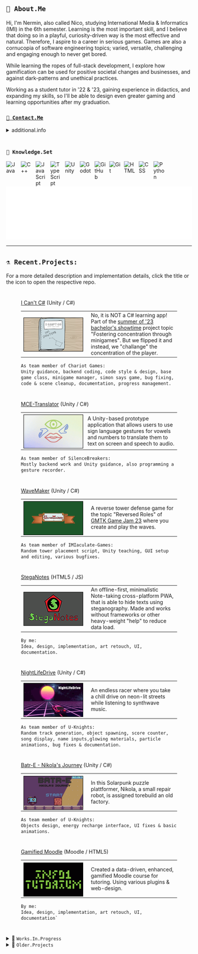 ## `🤖 About.Me`
<!-- it works in VSCodium... don't know why GitHub doesn't allow it... leave it here for later.
  <a href="https://github.com/milanatran"><img src="./images/DoodleMe.png" style="min-width: 30px; min-height: 40px; width: 150px; height: 200px; float: left; margin-right: 0.5em; margin-top: 0.25em;  border: 1px solid black;" alt="Doodle Art of me made by MilanaTran"></a>
  -->
  Hi, I'm Nermin, also called Nico, studying International Media & Informatics (IMI) in the 6th semester. Learning is the most important skill, and I believe that doing so in a playful, curiosity-driven way is the most effective and natural. Therefore, I aspire to a career in serious games. Games are also a cornucopia of software engineering topics; varied, versatile, challenging and engaging enough to never get bored.

While learning the ropes of full-stack development, I explore how gamification can be used for positive societal changes and businesses, and against dark-patterns and unethical practices.

Working as a student tutor in '22 & '23, gaining experience in didactics, and expanding my skills, so I'll be able to design even greater gaming and learning opportunities after my graduation.

###  <a href="mailto:n-c0de-r_contact@e.mail.com?subject=Hello from GitHub">`📧 Contact.Me`</a>

<details>
      <summary>additional.info</summary>

- 🔭 When I'm not preparing classes or tutoring, I try to learn more about Game Based Learning.
- 🎮 Learning Godot & GDScript, Unity & C#. Since I see myself in EduTech and Gamification.
      Currently doing courses on game engines, physics and AI, while fidgeting with some projects in my free time to show the skills.
- 🌱 Into Web Dev + JS too, and gained experience with TypeScript. Would love to make more cross-platform web apps.
- 👯 Starting my internship abroad in winter '23, making Serious Games with [RisingPixel](https://www.risingpixel.com/) and hoping for a long-term working student opportunity after that.
- 💬 Ask me about pixelart, edutech, good storytelling & game design. I'm a beginner, but passionate about these.

### Other than that I'm striving to make my graduation in...
[![Logo](./images/logo_imi_alpha.png)](https://imi-bachelor.htw-berlin.de)
</details>

<br />

###  `💾 Knowledge.Set`

<img align="left" alt="Java" width="30px" style="padding-right:10px;" src="https://cdn.jsdelivr.net/gh/devicons/devicon/icons/java/java-original.svg"/>
<img align="left" alt="C++" width="30px" style="padding-right:10px;" src="https://cdn.jsdelivr.net/gh/devicons/devicon/icons/csharp/csharp-original.svg" />
<img align="left" alt="JavaScript" width="30px" style="padding-right:10px;" src="https://cdn.jsdelivr.net/gh/devicons/devicon/icons/javascript/javascript-original.svg" />
<img align="left" alt="TypeScript" width="30px" style="padding-right:10px;" src="https://cdn.jsdelivr.net/gh/devicons/devicon/icons/typescript/typescript-original.svg" />
<img align="left" alt="Unity" width="30px" style="padding-right:10px;" src="https://cdn.jsdelivr.net/gh/devicons/devicon/icons/unity/unity-original.svg" />
<img align="left" alt="Godot" width="30px" style="padding-right:10px;" src="https://cdn.jsdelivr.net/gh/devicons/devicon/icons/godot/godot-original.svg" />
<img align="left" alt="GitHub" width="30px" style="padding-right:10px;" src="https://cdn.jsdelivr.net/gh/devicons/devicon/icons/github/github-original.svg" />
<img align="left" alt="Git" width="30px" style="padding-right:10px;" src="https://cdn.jsdelivr.net/gh/devicons/devicon/icons/git/git-original.svg" />
<img align="left" alt="HTML" width="30px" style="padding-right:10px;" src="https://cdn.jsdelivr.net/gh/devicons/devicon/icons/html5/html5-original.svg" />
<img align="left" alt="CSS" width="30px" style="padding-right:10px;" src="https://cdn.jsdelivr.net/gh/devicons/devicon/icons/css3/css3-original.svg" />
<img align="left" alt="Python" width="30px" style="padding-right:10px;" src="https://cdn.jsdelivr.net/gh/devicons/devicon/icons/python/python-original.svg" />
<br /><br />

[![Animated n-c0de-r Logo](./images/logo_n-c0de-r_alpha.gif)](https://n-c0de-r.github.io)

---

## `⚗️ Recent.Projects:`
For a more detailed description and implementation details, click the title or the icon to open the respective repo.

#
<figure>
  <figcaption><a href="https://github.com/ChariotGames/I-Cant-C-Sharp">I Can't C#</a> (Unity / C#)</figcaption>
  <table style="width: 100%">
    <tr>
      <td style="width: 160px">
        <a href="https://github.com/ChariotGames/I-Cant-C-Sharp"><img src="./images/I-Cant-C-Sharp_Icon.png"  style="min-width: 160px; min-height: 90px; width: 160px; height: 90px; float: left; margin-right: 0.5em; margin-top: 0.25em;  border: 1px solid black;" alt="I Can't C#"></a>
      </td>
      <td>
        No, it is NOT a C# learning app!<br>
        Part of the <a href="https://showtime.f4.htw-berlin.de">summer of '23 bachelor's showtime</a> project topic "Fostering concentration through minigames". But we flipped it and instead, we "challange" the concentration of the player.
      </td>
    </tr>
  </table>
  
  ```
  As team member of Chariot Games:
  Unity guidance, backend coding, code style & design, base game class, minigame manager, simon says game, bug fixing, code & scene cleanup, documentation, progress management.
  ```
</figure>

#
<figure>
  <figcaption><a href="https://github.com/SilenceBreakers/NUI-MCE-Translator">MCE-Translator</a> (Unity / C#)</figcaption>
  <table style="width: 100%">
    <tr>
      <td>
      <div style="width:160px; height: 90px"><a href="https://github.com/SilenceBreakers/NUI-MCE-Translator"><img src="./images/MCE-Translator_Icon.png"  style="min-width: 160px; min-height: 90px; width: 160px; height: 90px; float: left; margin-right: 0.5em; margin-top: 0.25em;  border: 1px solid black;" alt="MCE-Translator"></a></div>
      </td>
      <td>
        A Unity-based prototype application that allows users to use sign language gestures for vowels and numbers to translate them to text on screen and speech to audio.
      </td>
    </tr>
  </table>

  ```
  As team member of SilenceBreakers:
  Mostly backend work and Unity guidance, also programming a gesture recorder.
  ```
</figure>

#
<figure>
  <figcaption><a href="https://github.com/IMIaculate-Games/WaveMaker">WaveMaker</a> (Unity / C#)</figcaption>
  <table style="width: 100%">
    <tr>
      <td style="width: 160px">
        <a href="https://github.com/IMIaculate-Games/WaveMaker"><img src="./images/WaveMaker_Icon.png"  style="min-width: 160px; min-height: 90px; width: 160px; height: 90px; float: left; margin-right: 0.5em; margin-top: 0.25em;  border: 1px solid black;" alt="WaveMaker"></a>
      </td>
      <td>
        A reverse tower defense game for the topic "Reversed Roles" of <a href="https://itch.io/jam/gmtk-2023">GMTK Game Jam 23</a> where you create and play the waves.
      </td>
      </td>
    </tr>
  </table>

  ```
  As team member of IMIaculate-Games:
  Random tower placement script, Unity teaching, GUI setup and editing, various bugfixes.
  ```
</figure>


#
<figure>
  <figcaption><a href="https://github.com/n-c0de-r/StegaNotes">StegaNotes</a> (HTML5 / JS)</figcaption>
  <table style="width: 100%">
    <tr>
      <td style="width: 160px">
        <a href="https://github.com/n-c0de-r/StegaNotes"><img src="./images/StegaNotes_Icon.png"  style="min-width: 160px; min-height: 90px; width: 160px; height: 90px; float: left; margin-right: 0.5em; margin-top: 0.25em;  border: 1px solid black;" alt="StegaNotes"></a>
      </td>
      <td>
        An offline-first, minimalistic Note-taking cross-platform PWA, that is able to hide texts using steganography. Made and works without frameworks or other heavy-weight "help" to reduce data load.
      </td>
    </tr>
  </table>
  
  ```
  By me:
  Idea, design, implementation, art retouch, UI, documentation.
  ```
</figure>

#
<figure>
  <figcaption><a href="https://github.com/n-c0de-r/NightLifeDrive">NightLifeDrive</a> (Unity / C#)</figcaption>
  <table style="width: 100%">
    <tr>
      <td style="width: 160px">
        <a href="https://github.com/n-c0de-r/NightLifeDrive"><img src="./images/NightLifeDrive_Icon.png"  style="min-width: 160px; min-height: 90px; width: 160px; height: 90px; float: left; margin-right: 0.5em; margin-top: 0.25em; border: 1px solid black;" alt="NightLifeDrive"></a>
      </td>
      <td>
        <p>An endless racer where you take a chill drive on neon-lit streets while listening to synthwave music.
      </td>
    </tr>
  </table>

  ```
  As team member of U-Knights:
  Random track generation, object spawning, score counter, song display, name inputs,glowing materials, particle animations, bug fixes & documentation.
  ```
</figure>

#
<figure>
  <figcaption><a href="https://github.com/n-c0de-r/Batr-E_Nikolas_Journey">Batr-E - Nikola's Journey</a> (Unity / C#)</figcaption>
  <table style="width: 100%">
    <tr>
      <td style="width: 160px">
        <a href="https://github.com/n-c0de-r/Batr-E_Nikolas_Journey"><img src="./images/Batr-E_Icon.png"  style="min-width: 160px; min-height: 90px; width: 160px; height: 90px; float: left; margin-right: 0.5em; margin-top: 0.25em; border: 1px solid black;" alt="Batr-E - Nikola's Journey"></a>
      </td>
      <td>
        In this Solarpunk puzzle plattformer, Nikola, a small repair robot, is assigned torebuild an old factory.
      </td>
    </tr>
  </table>

  ```
  As team member of U-Knights:
  Objects design, energy recharge interface, UI fixes & basic animations.
  ```
</figure>

#
<figure>
  <figcaption><a href="https://github.com/n-c0de-r/GamifiedMoodle">Gamified Moodle</a> (Moodle / HTML5)</figcaption>
  <table style="width: 100%">
    <tr>
      <td style="width: 160px">
        <a href="https://github.com/n-c0de-r/GamifiedMoodle"><img src="./images/GamifiedMoodle_Icon.png"  style="min-width: 160px; min-height: 90px; width: 160px; height: 90px; float: left; margin-right: 0.5em; margin-top: 0.25em; border: 1px solid black;" alt="Gamified Moodle"></a>
      </td>
      <td>
        Created a data-driven, enhanced, gamified Moodle course for tutoring. Using various plugins & web-design.
      </td>
    </tr>
  </table>
  
  ```
  By me:
  Idea, design, implementation, art retouch, UI, documentation`
  ```
</figure>

#

<details>
<summary>🚧 <code>Works.In.Progress</code></summary>

<figure>
  <figcaption><a href="https://github.com/n-c0de-r/TowerDefense">TowerDefense</a> (Godot4 / GDscript2)</figcaption>
  <table style="width: 100%">
    <tr>
      <td style="width: 160px">
        <a href="https://github.com/n-c0de-r/TowerDefense"><img src="./images/WIP_Icon.png"  style="min-width: 160px; min-height: 90px; width: 160px; height: 90px; float: left; margin-right: 0.5em; margin-top: 0.25em; border: 1px solid black;" alt="TowerDefense"></a>
      </td>
      <td>
        A different take on the tower defense genre, where towers don't kill but buff.
      </td>
    </tr>
  </table>
  
  ```
  By me (probably):
  Idea, design, implementation, UI, documentation
  ```
</figure>

#
<figure>
  <figcaption><a href="https://github.com/n-c0de-r/Omnis">Omnis Rewrite in Godot4</a> (Godot4 / GDscript2)</figcaption>
  <table style="width: 100%">
    <tr>
      <td style="width: 160px">
        <a href="https://github.com/n-c0de-r/Omnis"><img src="./images/WIP_Icon.png"  style="min-width: 160px; min-height: 90px; width: 160px; height: 90px; float: left; margin-right: 0.5em; margin-top: 0.25em; border: 1px solid black;" alt="Omnis"></a>
      </td>
      <td>
        Rewriting and finishing the old Omnis project in Godot4. This should then finally work as expected and be future-proof. Might reuse doodle-art from 'I Can't C#'
      </td>
    </tr>
  </table>
</figure>

#
<figure>
  <figcaption><a href="https://github.com/n-c0de-r/n-c0de-r.github.io">Rewrite my personal GitHub Page in (almost) CSS only</a> (Godot4 / GDscript2)</figcaption>
  <table style="width: 100%">
    <tr>
      <td style="width: 160px">
        <a href="https://github.com/n-c0de-r/n-c0de-r.github.io"><img src="./images/WIP_Icon.png"  style="min-width: 160px; min-height: 90px; width: 160px; height: 90px; float: left; margin-right: 0.5em; margin-top: 0.25em; border: 1px solid black;" alt="Rewrite my personal GitHub Page in (almost) CSS only"></a>
      </td>
      <td>
        Making a new portfolio page, purely in HTML and CSS - hidden for now. Goal is to showcase enough, while still being a minimalistic, not bloated but fun experience. Also to train CSS, of course!
      </td>
    </tr>
  </table>

  ```
  By me:
  Idea, design, implementation, art retouch, UI, documentation.
  ```
</figure>

</details>

<details>
<summary>📜 <code>Older.Projects</code></summary>

<figure>
  <figcaption><a href="https://github.com/n-c0de-r/TaurosTraps">Tauros Traps</a> (Unity / C#)</figcaption>
  <table style="width: 100%">
    <tr>
      <td style="width: 160px">
        <a href="https://github.com/n-c0de-r/TaurosTraps"><img src="./images/TaurosTraps_Icon.png"  style="min-width: 160px; min-height: 90px; width: 160px; height: 90px; float: left; margin-right: 0.5em; margin-top: 0.25em; border: 1px solid black;" alt="Tauros Traps"></a>
      </td>
       <td>
        Create and show perfect mazes to trap the mythological Tauros. Learned new algorithms in this assessment.
      </td>
    </tr>
  </table>
  
  ```
  By me:
  Idea, design, implementation, art retouch, UI, documentation.
  ```
</figure>

#
<figure>
  <figcaption><a href="https://github.com/n-c0de-r/Omnis">Omnis</a> (Godot3 / GDscript)</figcaption>
  <table style="width: 100%">
    <tr>
      <td style="width: 160px">
        <a href="https://github.com/n-c0de-r/Omnis"><img src="./images/Omnis_Icon.png"  style="min-width: 160px; min-height: 90px; width: 160px; height: 90px; float: left; margin-right: 0.5em; margin-top: 0.25em; border: 1px solid black;" alt="Omnis"></a>
      </td>
      <td>
        A more challenging recreation of the child's game "Simon" with new modes with accessibility in mind.
      </td>
    </tr>
  </table>
  
  ```
  By me:
  Idea, design, implementation, art retouch, UI, documentation.
  ```
</figure>

#
<figure>
  <figcaption><a href="https://github.com/n-c0de-r/DiveAI">Diving Game AI</a> (Java)</figcaption>
  <table style="width: 100%">
    <tr>
      <td style="width: 160px">
        <a href="https://github.com/n-c0de-r/DiveAI"><img src="./images/DiveAI_Icon.png"  style="min-width: 160px; min-height: 90px; width: 160px; height: 90px; float: left; margin-right: 0.5em; margin-top: 0.25em; border: 1px solid black;" alt="Diving Game AI"></a>
      </td>
      <td>
      Teaching an AI to dive and collect pearls in a predefined environment as part of the GameAI course.
      </td>
    </tr>
  </table>

  ```
  By me:
  Implementation, documentation.
  ```
</figure>

#
<figure>
  <figcaption><a href="https://github.com/n-c0de-r/Notiply">Notiply</a> (Android / Java)</figcaption>
  <table style="width: 100%">
    <tr>
      <td style="width: 160px">
        <a href="https://github.com/n-c0de-r/Notiply"><img src="./images/No_Icon.png"  style="min-width: 160px; min-height: 90px; width: 160px; height: 90px; float: left; margin-right: 0.5em; margin-top: 0.25em; border: 1px solid black;" alt="No Icon, Sad face by MilanaTran"></a>
      </td>
      <td>
        Just a prototype for a collaborative drawing Android app as part of the last Mobile Development course.<br>
        [Note: Sadly the code in the repo seems to be damaged an no app can be built from it. Needs a total overhaul!]
      </td>
    </tr>
  </table>
  
  ```
  By me:
  Idea, Implementation, UI, documentation, basic testing.
  ```
</figure>

Some more below and [many others here...](https://github.com/n-c0de-r?tab=repositories)
</details>
